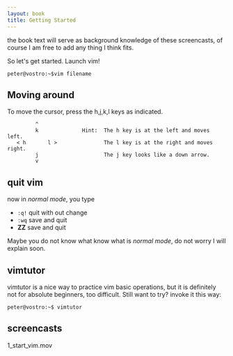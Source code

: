 ```yaml
---
layout: book
title: Getting Started
---
```

the book text will serve as background knowledge of these screencasts, of
course I am free to add any thing I think fits.

So let's get started. Launch vim! 

    peter@vostro:~$vim filename 

## Moving around 

To move the cursor, press the h,j,k,l keys as indicated. 

             ^
             k              Hint:  The h key is at the left and moves left.
       < h       l >               The l key is at the right and moves right.
             j                     The j key looks like a down arrow.
             v

## quit vim

now in _normal mode_, you type 

 - `:q!` quit with out change
 - `:wq` save and quit
 - __ZZ__ save and quit

Maybe you do not know what know what is _normal mode_, do not worry I will
explain soon.

## vimtutor

vimtutor is a nice way to practice vim basic operations, but it is
definitely not for absolute beginners, too difficult.  Still want to try?
invoke it this way:

    peter@vostro:~$ vimtutor

## screencasts

1_start_vim.mov


